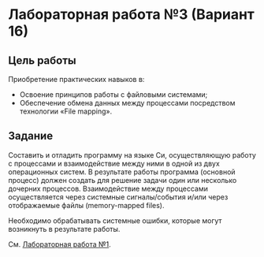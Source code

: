 # **Лабораторная работа №3** (Вариант 16)

## Цель работы

Приобретение практических навыков в:

- Освоение принципов работы с файловыми системами;
- Обеспечение обмена данных между процессами посредством технологии «File mapping».

## Задание

Составить и отладить программу на языке Си, осуществляющую работу с процессами и взаимодействие между ними в одной из двух операционных систем. В результате работы программа (основной процесс) должен создать для решение задачи один или несколько дочерних процессов. Взаимодействие между процессами осуществляется через системные сигналы/события и/или через отображаемые файлы (memory-mapped files).

Необходимо обрабатывать системные ошибки, которые могут возникнуть в результате работы.

См. [Лабораторная работа №1](../lab1/README.md).
